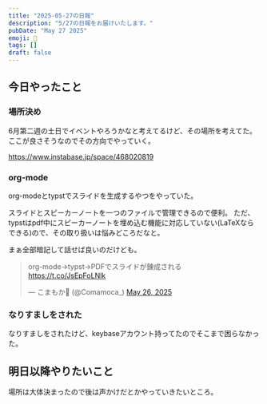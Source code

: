 ```yaml
---
title: "2025-05-27の日報"
description: "5/27の日報をお届けいたします。"
pubDate: "May 27 2025"
emoji: 🦊
tags: []
draft: false
---
```


## 今日やったこと

### 場所決め

6月第二週の土日でイベントやろうかなと考えてるけど、その場所を考えてた。
ここが良さそうなのでその方向でやっていく。

https://www.instabase.jp/space/468020819

### org-mode

org-modeとtypstでスライドを生成するやつをやっていた。

スライドとスピーカーノートを一つのファイルで管理できるので便利。
ただ、typstはpdf中にスピーカーノートを埋め込む機能に対応していない(LaTeXならできる)ので、その取り扱いは悩みどころだなと。

まぁ全部暗記して話せば良いのだけども。

<blockquote class="twitter-tweet"><p lang="ja" dir="ltr">org-mode-&gt;typst-&gt;PDFでスライドが錬成される <a href="https://t.co/JsEpFoLNlk">https://t.co/JsEpFoLNlk</a></p>&mdash; こまもか🦊 (@Comamoca_) <a href="https://twitter.com/Comamoca_/status/1927060427931812311?ref_src=twsrc%5Etfw">May 26, 2025</a></blockquote> <script async src="https://platform.twitter.com/widgets.js" charset="utf-8"></script>

### なりすましをされた

なりすましをされたけど、keybaseアカウント持ってたのでそこまで困らなかった。

## 明日以降やりたいこと

場所は大体決まったので後は声かけだとかやっていきたいところ。
